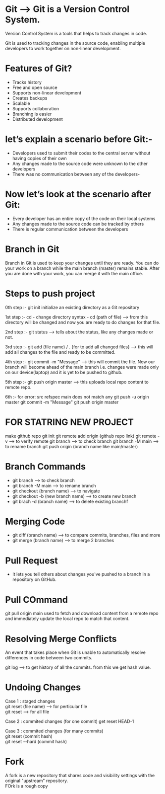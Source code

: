 # Git --> Git is a Version Control System.

Version Control System is a tools that helps to track changes in code.

Git is used to tracking changes in the source code, enabling multiple developers to work together on non-linear development.

# Features of Git?

- Tracks history
- Free and open source
- Supports non-linear development
- Creates backups
- Scalable
- Supports collaboration
- Branching is easier
- Distributed development

# let’s explain a scenario before Git:-

- Developers used to submit their codes to the central server without having copies of their own
- Any changes made to the source code were unknown to the other developers
- There was no communication between any of the developers-

# Now let’s look at the scenario after Git:

- Every developer has an entire copy of the code on their local systems
- Any changes made to the source code can be tracked by others
- There is regular communication between the developers

# Branch in Git

Branch in Git is used to keep your changes until they are ready. You can do your work on a branch while the main branch (master) remains stable. After you are done with your work, you can merge it with the main office.

# Steps to push project

0th step :-
git init
initialize an existing directory as a Git repository

1st step :-
cd - change directory
syntax - cd (path of file) --> from this directory will be changed and now you are ready to do changes for that file.

2nd step :-
git status --> tells about the status, like any changes made or not.

3rd step :-
git add (file name) / . {for to add all changed files} --> this will add all changes to the file and ready to be committed.

4th step :-
git commit -m "Message" --> this will commit the file. Now our branch will become ahead of the main branch i.e. changes were made only on our device(laptop) and it is yet to be pushed to github.

5th step :-
git push origin master --> this uploads local repo content to remote repo.

6th :- for error: src refspec main does not match any
git push -u origin master
git commit -m "Message"
git push origin master

# FOR STATRING NEW PROJECT

make github repo
git init
git remote add origin (github repo link)
git remote -v --> to verify remote
git branch --> to check branch
git branch -M main --> to rename branch
git push origin (branch name like main/master)

# Branch Commands

- git branch --> to check branch
- git branch -M main --> to rename branch
- git checkout (branch name) --> to navigate
- git checkout -b (new branch name) --> to create new branch
- git brach -d (branch name) --> to delete existing branchf

# Merging Code

- git diff (branch name)  --> to compare commits, branches, files and more
- git merge (branch name) --> to merge 2 branches

# Pull Request
- It lets you tell others about changes you've pushed to a branch in a repository on GitHub.

# Pull COmmand
git pull origin main
used to fetch and download content from a remote repo and immediately update the local repo to match that content.

# Resolving Merge Conflicts 
An event that takes place when Git is unable to automatically resolve differences in code between two commits.


git log --> to get history of all the commits. from this we get hash value.

# Undoing Changes
Case 1 : staged changes<br>
git reset (file name) --> for perticular file <br>
git reset --> for all file

Case 2 : commited changes (for one commit)
get reset HEAD-1

Case 3 : commited changes (for many commits)<br>
git reset (commit hash)<br>
git reset --hard (commit hash)

# Fork 
A fork is a new repository that shares code and visibility settings with the original "upstream" repository.<br>
FOrk is a rough copy